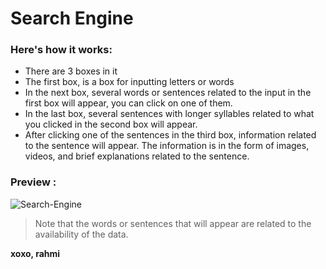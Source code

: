 # Search Engine
### Here's how it works:
- There are 3 boxes in it
- The first box, is a box for inputting letters or words
- In the next box, several words or sentences related to the input in the first box will appear, you can click on one of them.
- In the last box, several sentences with longer syllables related to what you clicked in the second box will appear.
- After clicking one of the sentences in the third box, information related to the sentence will appear. The information is in the form of images, videos, and brief explanations related to the sentence.
### Preview : 
![Search-Engine](https://github.com/liecy/search-engine/assets/92883002/b8bcd459-0747-48e6-9e25-3fad7e99f144)

> Note that the words or sentences that will appear are related to the availability of the data.

**xoxo, rahmi**
